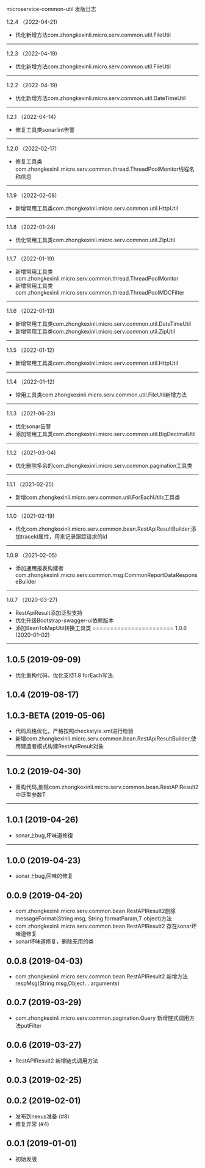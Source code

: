 microservice-common-util 发版日志

1.2.4 （2022-04-21)
  - 优化新增方法com.zhongkexinli.micro.serv.common.util.FileUtil
 ------------------ 
 
1.2.3 （2022-04-19)
  - 优化新增方法com.zhongkexinli.micro.serv.common.util.FileUtil
 ------------------ 
 
1.2.2 （2022-04-19)
  - 优化新增方法com.zhongkexinli.micro.serv.common.util.DateTimeUtil
 ------------------ 
 
1.2.1 （2022-04-14)
  - 修复工具类sonarlint告警
 ------------------ 
 
1.2.0 （2022-02-17)
  - 修复工具类com.zhongkexinli.micro.serv.common.thread.ThreadPoolMonitor线程名称信息
 ------------------ 
 
1.1.9 （2022-02-08)
  - 新增常用工具类com.zhongkexinli.micro.serv.common.util.HttpUtil
 ------------------ 
 
1.1.8 （2022-01-24)
  - 优化常用工具类com.zhongkexinli.micro.serv.common.util.ZipUtil
 ------------------ 
 
1.1.7 （2022-01-19)
  - 新增常用工具类com.zhongkexinli.micro.serv.common.thread.ThreadPoolMonitor
  - 新增常用工具类com.zhongkexinli.micro.serv.common.thread.ThreadPoolMDCFilter
 ------------------ 
 
1.1.6 （2022-01-13)
  - 新增常用工具类com.zhongkexinli.micro.serv.common.util.DateTimeUtil
  - 新增常用工具类com.zhongkexinli.micro.serv.common.util.ZipUtil
 ------------------ 
 
1.1.5 （2022-01-12)
  - 新增常用工具类com.zhongkexinli.micro.serv.common.util.HttpUtil
 ------------------  
1.1.4 （2022-01-12)
  - 常用工具类com.zhongkexinli.micro.serv.common.util.FileUtil新增方法
 ------------------  
1.1.3 （2021-06-23)
  - 优化sonar告警
  - 添加常用工具类com.zhongkexinli.micro.serv.common.util.BigDecimalUtil
------------------ 
1.1.2 （2021-03-04)
  - 优化删除多余的com.zhongkexinli.micro.serv.common.pagination工具类
------------------ 
1.1.1 （2021-02-25)
  -  新增com.zhongkexinli.micro.serv.common.util.ForEachUtils工具类
------------------  
1.1.0 （2021-02-19)
  -  优化com.zhongkexinli.micro.serv.common.bean.RestApiResultBuilder,添加traceId属性，用来记录跟踪请求的id
------------------

1.0.9 （2021-02-05)
  -  添加通用报表构建者com.zhongkexinli.micro.serv.common.msg.CommonReportDataResponseBuilder
------------------

1.0.7 （2020-03-27)
  - RestApiResult添加泛型支持
  - 优化升级Bootstrap-swagger-ui依赖版本
  - 添加BeanToMapUtil转换工具类
=======================
1.0.6 (2020-01-02)
------------------
1.0.5 (2019-09-09)
------------------
  - 优化重构代码，优化支持1.8 forEach写法.

1.0.4 (2019-08-17)
------------------

 
1.0.3-BETA (2019-05-06)
------------------
 - 代码风格优化，严格按照checkstyle.xml进行检验
 - 新增com.zhongkexinli.micro.serv.common.bean.RestApiResultBuilder,使用建造者模式构建RestApiResult对象
 ------------------
1.0.2 (2019-04-30)
------------------
 - 重构代码,删除com.zhongkexinli.micro.serv.common.bean.RestAPIResult2中泛型参数T
 ------------------
1.0.1 (2019-04-26)
------------------
 - sonar上bug,坏味道修復
 ------------------
1.0.0 (2019-04-23)
------------------
 - sonar上bug,回味的修复
 
0.0.9 (2019-04-20)
------------------
 - com.zhongkexinli.micro.serv.common.bean.RestAPIResult2删除messageFormat(String msg, String formatParam,T object)方法
 - com.zhongkexinli.micro.serv.common.bean.RestAPIResult2 存在sonar坏味道修复
 - sonar坏味道修复，删除无用的类

0.0.8 (2019-04-03)
------------------
 - com.zhongkexinli.micro.serv.common.bean.RestAPIResult2 新增方法respMsg(String msg,Object... arguments)

0.0.7 (2019-03-29)
------------------
- com.zhongkexinli.micro.serv.common.pagination.Query 新增链式调用方法putFilter


0.0.6 (2019-03-27)
------------------
- RestAPIResult2 新增链式调用方法


0.0.3 (2019-02-25)
------------------


0.0.2 (2019-02-01)
------------------
- 发布到nexus准备 (#8)
- 修复异常 (#4)


0.0.1 (2019-01-01)
------------------
- 初始发版

